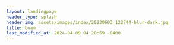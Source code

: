 ```yaml
---
layout: landingpage
header_type: splash
header_img: assets/images/index/20230603_122744-blur-dark.jpg
title: boam
last_modified_at: 2024-04-09 04:20:59 -0400
---
```

<!-- bulma theme 
---
title: Ohio's Premier Meme Team
subtitle: This is the web home of Team Serious
layout: page
callouts: home_callouts
show_sidebar: true
hero_image: assets/images/index/20230603_122744-blur-dark.jpg
--- -->
<!-- ---
# Feel free to add content and custom Front Matter to this file.
# To modify the layout, see https://jekyllrb.com/docs/themes/#overriding-theme-defaults

layout: home
--- -->